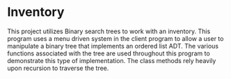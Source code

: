 # Inventory
This project utilizes Binary search trees to work with an inventory.  This program uses a menu driven system in the client program to allow a user to manipulate a binary  tree that implements an ordered list ADT.  The various functions associated with the  tree are used throughout this program to demonstrate this type of implementation.  The  class methods rely heavily upon recursion to traverse the tree. 
